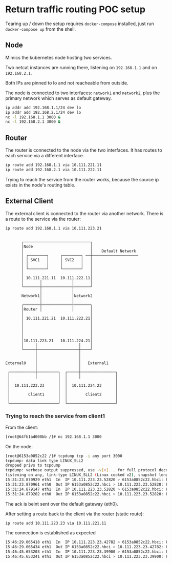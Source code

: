 
# Return traffic routing POC setup

Tearing up / down the setup requires `docker-compose` installed, just run `docker-compose up` from the shell.

## Node

Mimics the kubernetes node hosting two services.

Two netcat instances are running there, listening on `192.168.1.1` and on `192.168.2.1`.

Both IPs are pinned to lo and not reacheable from outside.

The node is connected to two interfaces: `network1` and `network2`, plus the primary network which serves as default gateway.

```bash
ip addr add 192.168.1.1/24 dev lo
ip addr add 192.168.2.1/24 dev lo
nc -l 192.168.1.1 3000 &
nc -l 192.168.2.1 3000 &
```

## Router

The router is connected to the node via the two interfaces. It has routes to each service via a different interface.

```bash
ip route add 192.168.1.1 via 10.111.221.11
ip route add 192.168.2.1 via 10.111.222.11
```

Trying to reach the service from the router works, because the source ip exists in the node's routing table.

## External Client

The external client is connected to the router via another network. There is a route to the service via the router:

```bash
ip route add 192.168.1.1 via 10.111.223.21
```

```none

       ┌─────────────────────────────┐
       │Node                         │
       │                             │    Default Network
       │ ┌────────┐     ┌────────┐ ──┼────────────────────
       │ │ SVC1   │     │ SVC2   │   │
       │ │        │     │        │   │
       │ └────────┘     └────────┘   │
       │                             │
       │ 10.111.221.11  10.111.222.11│
       │       │             │       │
       └───────┼─────────────┼───────┘
               │             │
       Network1│             │Network2
               │             │
       ┌───────┼─────────────┼───────┐
       │Router │             │       │
       │                             │
       │ 10.111.221.21  10.111.222.21│
       │                             │
       │                             │
       │                             │
       │                             │
       │10.111.223.21   10.111.224.21│
       │     │                  │    │
       └─────┼──────────────────┼────┘
             │                  │
             │                  │
External0    │                  │   External1
             │                  │
 ┌───────────┼─────────┐  ┌─────┼───────────────┐
 │           │         │  │     │               │
 │                     │  │                     │
 │  10.111.223.23      │  │  10.111.224.23      │
 │                     │  │                     │
 │        Client1      │  │        Client2      │
 │                     │  │                     │
 └─────────────────────┘  └─────────────────────┘
```

### Trying to reach the service from client1

From the client:

```bash
[root@64fb1ad008bb /]# nc 192.168.1.1 3000
```

On the node:

```bash
[root@6153a0852c22 /]# tcpdump tcp -i any port 3000
tcpdump: data link type LINUX_SLL2
dropped privs to tcpdump
tcpdump: verbose output suppressed, use -v[v]... for full protocol decode
listening on any, link-type LINUX_SLL2 (Linux cooked v2), snapshot length 262144 bytes
15:31:23.870929 eth1  In  IP 10.111.223.23.52820 > 6153a0852c22.hbci: Flags [S], seq 3242029860, win 64240, options [mss 1460,sackOK,TS val 3023128915 ecr 0,nop,wscale 7], length 0
15:31:23.870961 eth0  Out IP 6153a0852c22.hbci > 10.111.223.23.52820: Flags [S.], seq 3695558510, ack 3242029861, win 65160, options [mss 1460,sackOK,TS val 2396430004 ecr 3023128915,nop,wscale 7], length 0
15:31:24.879147 eth1  In  IP 10.111.223.23.52820 > 6153a0852c22.hbci: Flags [S], seq 3242029860, win 64240, options [mss 1460,sackOK,TS val 3023129923 ecr 0,nop,wscale 7], length 0
15:31:24.879202 eth0  Out IP 6153a0852c22.hbci > 10.111.223.23.52820: Flags [S.], seq 3695558510, ack 3242029861, win 65160, options [mss 1460,sackOK,TS val 2396430964 ecr 3023129923,nop,wscale 7], length 0
```

The ack is beint sent over the default gateway (eth0).

After setting a route back to the client via the router (static route):

```bash
ip route add 10.111.223.23 via 10.111.221.11
```

The connection is established as expected

```bash
15:46:29.065418 eth1  In  IP 10.111.223.23.42782 > 6153a0852c22.hbci: Flags [S], seq 386908592, win 64240, options [mss 1460,sackOK,TS val 3024034109 ecr 0,nop,wscale 7], length 0
15:46:29.065434 eth1  Out IP 6153a0852c22.hbci > 10.111.223.23.42782: Flags [R.], seq 0, ack 386908593, win 0, length 0
15:46:45.653203 eth1  In  IP 10.111.223.23.39900 > 6153a0852c22.hbci: Flags [S], seq 3663634585, win 64240, options [mss 1460,sackOK,TS val 3024050697 ecr 0,nop,wscale 7], length 0
15:46:45.653241 eth1  Out IP 6153a0852c22.hbci > 10.111.223.23.39900: Flags [R.], seq 0, ack 3663634586, win 0, length 0
```
